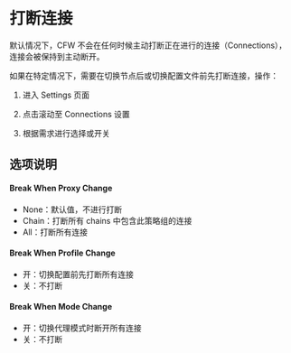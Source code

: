 # 打断连接

默认情况下，CFW 不会在任何时候主动打断正在进行的连接（Connections），连接会被保持到主动断开。

如果在特定情况下，需要在切换节点后或切换配置文件前先打断连接，操作：

1. 进入 Settings 页面

2. 点击滚动至 Connections 设置

3. 根据需求进行选择或开关

## 选项说明

#### Break When Proxy Change

* None：默认值，不进行打断
* Chain：打断所有 chains 中包含此策略组的连接
* All：打断所有连接

#### Break When Profile Change

* 开：切换配置前先打断所有连接
* 关：不打断

#### Break When Mode Change

* 开：切换代理模式时断开所有连接
* 关：不打断

